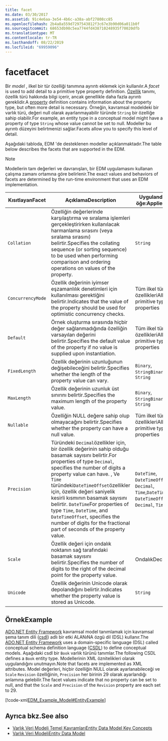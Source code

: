 ```yaml
---
title: facet
ms.date: 03/30/2017
ms.assetid: 91c4e6aa-3e54-4b6c-a38a-abf27808cc85
ms.openlocfilehash: 2b4a8a559d7297543812f3c67e3b90d06a011b0f
ms.sourcegitcommit: 68653db98c5ea7744fd438710248935f70020dfb
ms.translationtype: MT
ms.contentlocale: tr-TR
ms.lasthandoff: 08/22/2019
ms.locfileid: "69959096"
---
```

# <a name="facet"></a><span data-ttu-id="c819c-102">facet</span><span class="sxs-lookup"><span data-stu-id="c819c-102">facet</span></span>
<span data-ttu-id="c819c-103">Bir *model* , ilkel bir tür özelliği tanımına ayrıntı eklemek için kullanılır.</span><span class="sxs-lookup"><span data-stu-id="c819c-103">A *facet* is used to add detail to a primitive type property definition.</span></span> <span data-ttu-id="c819c-104">[Özellik](../../../../docs/framework/data/adonet/property.md) tanımı, özellik türü hakkında bilgi içerir, ancak genellikle daha fazla ayrıntı gereklidir.</span><span class="sxs-lookup"><span data-stu-id="c819c-104">A [property](../../../../docs/framework/data/adonet/property.md) definition contains information about the property type, but often more detail is necessary.</span></span> <span data-ttu-id="c819c-105">Örneğin, kavramsal modeldeki bir varlık türü, değeri null olarak ayarlanmayabilir türünde `String` bir özelliğe sahip olabilir.</span><span class="sxs-lookup"><span data-stu-id="c819c-105">For example, an entity type in a conceptual model might have a property of type `String` whose value cannot be set to null.</span></span> <span data-ttu-id="c819c-106">Modeller bu ayrıntı düzeyini belirtmenizi sağlar.</span><span class="sxs-lookup"><span data-stu-id="c819c-106">Facets allow you to specify this level of detail.</span></span>  
  
 <span data-ttu-id="c819c-107">Aşağıdaki tabloda, EDM 'de desteklenen modeller açıklanmaktadır.</span><span class="sxs-lookup"><span data-stu-id="c819c-107">The table below describes the facets that are supported in the EDM.</span></span>  
  
> [!NOTE]
> <span data-ttu-id="c819c-108">Modellerin tam değerleri ve davranışları, bir EDM uygulamasını kullanan çalışma zamanı ortamına göre belirlenir.</span><span class="sxs-lookup"><span data-stu-id="c819c-108">The exact values and behaviors of facets are determined by the run-time environment that uses an EDM implementation.</span></span>  
  
|<span data-ttu-id="c819c-109">Kısıtlayan</span><span class="sxs-lookup"><span data-stu-id="c819c-109">Facet</span></span>|<span data-ttu-id="c819c-110">Açıklama</span><span class="sxs-lookup"><span data-stu-id="c819c-110">Description</span></span>|<span data-ttu-id="c819c-111">Uygulandığı öğe:</span><span class="sxs-lookup"><span data-stu-id="c819c-111">Applies to</span></span>|  
|-----------|-----------------|----------------|  
|`Collation`|<span data-ttu-id="c819c-112">Özelliğin değerlerinde karşılaştırma ve sıralama işlemleri gerçekleştirirken kullanılacak harmanlama sırasını (veya sıralama sırasını) belirtir.</span><span class="sxs-lookup"><span data-stu-id="c819c-112">Specifies the collating sequence (or sorting sequence) to be used when performing comparison and ordering operations on values of the property.</span></span>|`String`|  
|`ConcurrencyMode`|<span data-ttu-id="c819c-113">Özellik değerinin iyimser eşzamanlılık denetimleri için kullanılması gerektiğini belirtir.</span><span class="sxs-lookup"><span data-stu-id="c819c-113">Indicates that the value of the property should be used for optimistic concurrency checks.</span></span>|<span data-ttu-id="c819c-114">Tüm ilkel tür özellikleri</span><span class="sxs-lookup"><span data-stu-id="c819c-114">All primitive type properties</span></span>|  
|`Default`|<span data-ttu-id="c819c-115">Örnek oluşturma sırasında hiçbir değer sağlanmadığında özelliğin varsayılan değerini belirtir.</span><span class="sxs-lookup"><span data-stu-id="c819c-115">Specifies the default value of the property if no value is supplied upon instantiation.</span></span>|<span data-ttu-id="c819c-116">Tüm ilkel tür özellikleri</span><span class="sxs-lookup"><span data-stu-id="c819c-116">All primitive type properties</span></span>|  
|`FixedLength`|<span data-ttu-id="c819c-117">Özellik değerinin uzunluğunun değişebileceğini belirtir.</span><span class="sxs-lookup"><span data-stu-id="c819c-117">Specifies whether the length of the property value can vary.</span></span>|<span data-ttu-id="c819c-118">`Binary`, `String`</span><span class="sxs-lookup"><span data-stu-id="c819c-118">`Binary`, `String`</span></span>|  
|`MaxLength`|<span data-ttu-id="c819c-119">Özellik değerinin uzunluk üst sınırını belirtir.</span><span class="sxs-lookup"><span data-stu-id="c819c-119">Specifies the maximum length of the property value.</span></span>|<span data-ttu-id="c819c-120">`Binary`, `String`</span><span class="sxs-lookup"><span data-stu-id="c819c-120">`Binary`, `String`</span></span>|  
|`Nullable`|<span data-ttu-id="c819c-121">Özelliğin NULL değere sahip olup olmayacağını belirtir.</span><span class="sxs-lookup"><span data-stu-id="c819c-121">Specifies whether the property can have a null value.</span></span>|<span data-ttu-id="c819c-122">Tüm ilkel tür özellikleri</span><span class="sxs-lookup"><span data-stu-id="c819c-122">All primitive type properties</span></span>|  
|`Precision`|<span data-ttu-id="c819c-123">Türündeki `Decimal`özellikler için, bir özellik değerinin sahip olduğu basamak sayısını belirtir.</span><span class="sxs-lookup"><span data-stu-id="c819c-123">For properties of type `Decimal`, specifies the number of digits a property value can have.</span></span> <span data-ttu-id="c819c-124">, Ve `Time` türündeki`DateTimeOffset`özellikler için, özellik değeri saniyelik kesirli kısmının basamak sayısını belirtir. `DateTime`</span><span class="sxs-lookup"><span data-stu-id="c819c-124">For properties of type `Time`, `DateTime`, and `DateTimeOffset`, specifies the number of digits for the fractional part of seconds of the property value.</span></span>|<span data-ttu-id="c819c-125">`DateTime`, `DateTimeOffset`, `Decimal`, `Time`,</span><span class="sxs-lookup"><span data-stu-id="c819c-125">`DateTime`, `DateTimeOffset`, `Decimal`, `Time`,</span></span>|  
|`Scale`|<span data-ttu-id="c819c-126">Özellik değeri için ondalık noktanın sağ tarafındaki basamak sayısını belirtir.</span><span class="sxs-lookup"><span data-stu-id="c819c-126">Specifies the number of digits to the right of the decimal point for the property value.</span></span>|<span data-ttu-id="c819c-127">Ondalık</span><span class="sxs-lookup"><span data-stu-id="c819c-127">Decimal</span></span>|  
|`Unicode`|<span data-ttu-id="c819c-128">Özellik değerinin Unicode olarak depolandığını belirtir.</span><span class="sxs-lookup"><span data-stu-id="c819c-128">Indicates whether the property value is stored as Unicode.</span></span>|`String`|  
  
## <a name="example"></a><span data-ttu-id="c819c-129">Örnek</span><span class="sxs-lookup"><span data-stu-id="c819c-129">Example</span></span>  
 <span data-ttu-id="c819c-130">[ADO.NET Entity Framework](../../../../docs/framework/data/adonet/ef/index.md) kavramsal model tanımlamak için kavramsal şema tanım dili ([csdl](../../../../docs/framework/data/adonet/ef/language-reference/csdl-specification.md)) adlı bir etki ALANıNA özgü dil (DSL) kullanır.</span><span class="sxs-lookup"><span data-stu-id="c819c-130">The [ADO.NET Entity Framework](../../../../docs/framework/data/adonet/ef/index.md) uses a domain-specific language (DSL) called conceptual schema definition language ([CSDL](../../../../docs/framework/data/adonet/ef/language-reference/csdl-specification.md)) to define conceptual models.</span></span> <span data-ttu-id="c819c-131">Aşağıdaki csdl bir `Book` varlık türünü tanımlar.</span><span class="sxs-lookup"><span data-stu-id="c819c-131">The following CSDL defines a `Book` entity type.</span></span> <span data-ttu-id="c819c-132">Modellerinin XML öznitelikleri olarak uygulandığını unutmayın.</span><span class="sxs-lookup"><span data-stu-id="c819c-132">Note that facets are implemented as XML attributes.</span></span> <span data-ttu-id="c819c-133">Model değerleri, hiçbir özelliğin NULL olarak ayarlanabileceği ve `Scale` `Revision` özelliğinin, `Precision` her birinin 29 olarak ayarlandığı anlamına gelebilir.</span><span class="sxs-lookup"><span data-stu-id="c819c-133">The facet values indicate that no property can be set to null, and that the `Scale` and `Precision` of the `Revision` property are each set to 29.</span></span>  
  
 [!code-xml[EDM_Example_Model#EntityExample](../../../../samples/snippets/xml/VS_Snippets_Data/edm_example_model/xml/books.edmx#entityexample)]  
  
## <a name="see-also"></a><span data-ttu-id="c819c-134">Ayrıca bkz.</span><span class="sxs-lookup"><span data-stu-id="c819c-134">See also</span></span>

- [<span data-ttu-id="c819c-135">Varlık Veri Modeli Temel Kavramları</span><span class="sxs-lookup"><span data-stu-id="c819c-135">Entity Data Model Key Concepts</span></span>](../../../../docs/framework/data/adonet/entity-data-model-key-concepts.md)
- [<span data-ttu-id="c819c-136">Varlık Veri Modeli</span><span class="sxs-lookup"><span data-stu-id="c819c-136">Entity Data Model</span></span>](../../../../docs/framework/data/adonet/entity-data-model.md)
